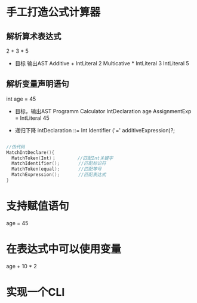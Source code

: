 # 手工打造公式计算器
## 解析算术表达式
2 + 3 * 5
- 目标 输出AST
Additive +
  IntLiteral 2
  Multicative *
    IntLiteral 3
    IntLiteral 5

## 解析变量声明语句
int age = 45
- 目标，输出AST
Programm Calculator
    IntDeclaration age
        AssignmentExp =
            IntLiteral 45

- 递归下降
intDeclaration ::= Int Identifier ('=' additiveExpression)?;
```c

//伪代码
MatchIntDeclare(){
  MatchToken(Int)；        //匹配Int关键字
  MatchIdentifier();       //匹配标识符
  MatchToken(equal);       //匹配等号
  MatchExpression();       //匹配表达式
}
```

# 支持赋值语句
age = 45

# 在表达式中可以使用变量
age + 10 * 2

# 实现一个CLI



